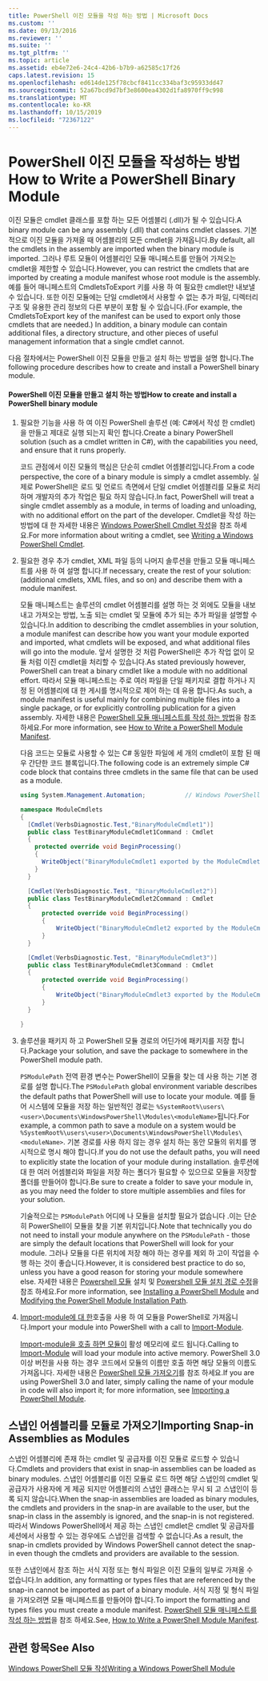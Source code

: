 ```yaml
---
title: PowerShell 이진 모듈을 작성 하는 방법 | Microsoft Docs
ms.custom: ''
ms.date: 09/13/2016
ms.reviewer: ''
ms.suite: ''
ms.tgt_pltfrm: ''
ms.topic: article
ms.assetid: eb4e72e6-24c4-42b6-b7b9-a62585c17f26
caps.latest.revision: 15
ms.openlocfilehash: ed614de125f78cbcf8411cc334baf3c95933dd47
ms.sourcegitcommit: 52a67bcd9d7bf3e8600ea4302d1fa8970ff9c998
ms.translationtype: MT
ms.contentlocale: ko-KR
ms.lasthandoff: 10/15/2019
ms.locfileid: "72367122"
---
```

# <a name="how-to-write-a-powershell-binary-module"></a><span data-ttu-id="b50e9-102">PowerShell 이진 모듈을 작성하는 방법</span><span class="sxs-lookup"><span data-stu-id="b50e9-102">How to Write a PowerShell Binary Module</span></span>

<span data-ttu-id="b50e9-103">이진 모듈은 cmdlet 클래스를 포함 하는 모든 어셈블리 (.dll)가 될 수 있습니다.</span><span class="sxs-lookup"><span data-stu-id="b50e9-103">A binary module can be any assembly (.dll) that contains cmdlet classes.</span></span> <span data-ttu-id="b50e9-104">기본적으로 이진 모듈을 가져올 때 어셈블리의 모든 cmdlet을 가져옵니다.</span><span class="sxs-lookup"><span data-stu-id="b50e9-104">By default, all the cmdlets in the assembly are imported when the binary module is imported.</span></span> <span data-ttu-id="b50e9-105">그러나 루트 모듈이 어셈블리인 모듈 매니페스트를 만들어 가져오는 cmdlet을 제한할 수 있습니다.</span><span class="sxs-lookup"><span data-stu-id="b50e9-105">However, you can restrict the cmdlets that are imported by creating a module manifest whose root module is the assembly.</span></span> <span data-ttu-id="b50e9-106">예를 들어 매니페스트의 CmdletsToExport 키를 사용 하 여 필요한 cmdlet만 내보낼 수 있습니다. 또한 이진 모듈에는 단일 cmdlet에서 사용할 수 없는 추가 파일, 디렉터리 구조 및 유용한 관리 정보의 다른 부분이 포함 될 수 있습니다.</span><span class="sxs-lookup"><span data-stu-id="b50e9-106">(For example, the CmdletsToExport key of the manifest can be used to export only those cmdlets that are needed.) In addition, a binary module can contain additional files, a directory structure, and other pieces of useful management information that a single cmdlet cannot.</span></span>

<span data-ttu-id="b50e9-107">다음 절차에서는 PowerShell 이진 모듈을 만들고 설치 하는 방법을 설명 합니다.</span><span class="sxs-lookup"><span data-stu-id="b50e9-107">The following procedure describes how to create and install a PowerShell binary module.</span></span>

#### <a name="how-to-create-and-install-a-powershell-binary-module"></a><span data-ttu-id="b50e9-108">PowerShell 이진 모듈을 만들고 설치 하는 방법</span><span class="sxs-lookup"><span data-stu-id="b50e9-108">How to create and install a PowerShell binary module</span></span>

1. <span data-ttu-id="b50e9-109">필요한 기능을 사용 하 여 이진 PowerShell 솔루션 (예: C#에서 작성 한 cmdlet)을 만들고 제대로 실행 되는지 확인 합니다.</span><span class="sxs-lookup"><span data-stu-id="b50e9-109">Create a binary PowerShell solution (such as a cmdlet written in C#), with the capabilities you need, and ensure that it runs properly.</span></span>

   <span data-ttu-id="b50e9-110">코드 관점에서 이진 모듈의 핵심은 단순히 cmdlet 어셈블리입니다.</span><span class="sxs-lookup"><span data-stu-id="b50e9-110">From a code perspective, the core of a binary module is simply a cmdlet assembly.</span></span> <span data-ttu-id="b50e9-111">실제로 PowerShell은 로드 및 언로드 측면에서 단일 cmdlet 어셈블리를 모듈로 처리 하며 개발자의 추가 작업은 필요 하지 않습니다.</span><span class="sxs-lookup"><span data-stu-id="b50e9-111">In fact, PowerShell will treat a single cmdlet assembly as a module, in terms of loading and unloading, with no additional effort on the part of the developer.</span></span> <span data-ttu-id="b50e9-112">Cmdlet을 작성 하는 방법에 대 한 자세한 내용은 [Windows PowerShell Cmdlet 작성](../cmdlet/writing-a-windows-powershell-cmdlet.md)을 참조 하세요.</span><span class="sxs-lookup"><span data-stu-id="b50e9-112">For more information about writing a cmdlet, see [Writing a Windows PowerShell Cmdlet](../cmdlet/writing-a-windows-powershell-cmdlet.md).</span></span>

2. <span data-ttu-id="b50e9-113">필요한 경우 추가 cmdlet, XML 파일 등의 나머지 솔루션을 만들고 모듈 매니페스트를 사용 하 여 설명 합니다.</span><span class="sxs-lookup"><span data-stu-id="b50e9-113">If necessary, create the rest of your solution: (additional cmdlets, XML files, and so on) and describe them with a module manifest.</span></span>

   <span data-ttu-id="b50e9-114">모듈 매니페스트는 솔루션의 cmdlet 어셈블리를 설명 하는 것 외에도 모듈을 내보내고 가져오는 방법, 노출 되는 cmdlet 및 모듈에 추가 되는 추가 파일을 설명할 수 있습니다.</span><span class="sxs-lookup"><span data-stu-id="b50e9-114">In addition to describing the cmdlet assemblies in your solution, a module manifest can describe how you want your module exported and imported, what cmdlets will be exposed, and what additional files will go into the module.</span></span>
   <span data-ttu-id="b50e9-115">앞서 설명한 것 처럼 PowerShell은 추가 작업 없이 모듈 처럼 이진 cmdlet을 처리할 수 있습니다.</span><span class="sxs-lookup"><span data-stu-id="b50e9-115">As stated previously however, PowerShell can treat a binary cmdlet like a module with no additional effort.</span></span>
   <span data-ttu-id="b50e9-116">따라서 모듈 매니페스트는 주로 여러 파일을 단일 패키지로 결합 하거나 지정 된 어셈블리에 대 한 게시를 명시적으로 제어 하는 데 유용 합니다.</span><span class="sxs-lookup"><span data-stu-id="b50e9-116">As such, a module manifest is useful mainly for combining multiple files into a single package, or for explicitly controlling publication for a given assembly.</span></span>
   <span data-ttu-id="b50e9-117">자세한 내용은 [PowerShell 모듈 매니페스트를 작성 하는 방법](how-to-write-a-powershell-module-manifest.md)을 참조 하세요.</span><span class="sxs-lookup"><span data-stu-id="b50e9-117">For more information, see [How to Write a PowerShell Module Manifest](how-to-write-a-powershell-module-manifest.md).</span></span>

   <span data-ttu-id="b50e9-118">다음 코드는 모듈로 사용할 수 있는 C# 동일한 파일에 세 개의 cmdlet이 포함 된 매우 간단한 코드 블록입니다.</span><span class="sxs-lookup"><span data-stu-id="b50e9-118">The following code is an extremely simple C# code block that contains three cmdlets in the same file that can be used as a module.</span></span>

   ```csharp
   using System.Management.Automation;           // Windows PowerShell namespace.

   namespace ModuleCmdlets
   {
     [Cmdlet(VerbsDiagnostic.Test,"BinaryModuleCmdlet1")]
     public class TestBinaryModuleCmdlet1Command : Cmdlet
     {
       protected override void BeginProcessing()
       {
         WriteObject("BinaryModuleCmdlet1 exported by the ModuleCmdlets module.");
       }
     }

     [Cmdlet(VerbsDiagnostic.Test, "BinaryModuleCmdlet2")]
     public class TestBinaryModuleCmdlet2Command : Cmdlet
     {
         protected override void BeginProcessing()
         {
             WriteObject("BinaryModuleCmdlet2 exported by the ModuleCmdlets module.");
         }
     }

     [Cmdlet(VerbsDiagnostic.Test, "BinaryModuleCmdlet3")]
     public class TestBinaryModuleCmdlet3Command : Cmdlet
     {
         protected override void BeginProcessing()
         {
             WriteObject("BinaryModuleCmdlet3 exported by the ModuleCmdlets module.");
         }
     }

   }
   ```

3. <span data-ttu-id="b50e9-119">솔루션을 패키지 하 고 PowerShell 모듈 경로의 어딘가에 패키지를 저장 합니다.</span><span class="sxs-lookup"><span data-stu-id="b50e9-119">Package your solution, and save the package to somewhere in the PowerShell module path.</span></span>

   <span data-ttu-id="b50e9-120">`PSModulePath` 전역 환경 변수는 PowerShell이 모듈을 찾는 데 사용 하는 기본 경로를 설명 합니다.</span><span class="sxs-lookup"><span data-stu-id="b50e9-120">The `PSModulePath` global environment variable describes the default paths that PowerShell will use to locate your module.</span></span> <span data-ttu-id="b50e9-121">예를 들어 시스템에 모듈을 저장 하는 일반적인 경로는 `%SystemRoot%\users\<user>\Documents\WindowsPowerShell\Modules\<moduleName>`됩니다.</span><span class="sxs-lookup"><span data-stu-id="b50e9-121">For example, a common path to save a module on a system would be `%SystemRoot%\users\<user>\Documents\WindowsPowerShell\Modules\<moduleName>`.</span></span> <span data-ttu-id="b50e9-122">기본 경로를 사용 하지 않는 경우 설치 하는 동안 모듈의 위치를 명시적으로 명시 해야 합니다.</span><span class="sxs-lookup"><span data-stu-id="b50e9-122">If you do not use the default paths, you will need to explicitly state the location of your module during installation.</span></span> <span data-ttu-id="b50e9-123">솔루션에 대 한 여러 어셈블리와 파일을 저장 하는 폴더가 필요할 수 있으므로 모듈을 저장할 폴더를 만들어야 합니다.</span><span class="sxs-lookup"><span data-stu-id="b50e9-123">Be sure to create a folder to save your module in, as you may need the folder to store multiple assemblies and files for your solution.</span></span>

   <span data-ttu-id="b50e9-124">기술적으로는 `PSModulePath` 어디에 나 모듈을 설치할 필요가 없습니다 .이는 단순히 PowerShell이 모듈을 찾을 기본 위치입니다.</span><span class="sxs-lookup"><span data-stu-id="b50e9-124">Note that technically you do not need to install your module anywhere on the `PSModulePath` - those are simply the default locations that PowerShell will look for your module.</span></span> <span data-ttu-id="b50e9-125">그러나 모듈을 다른 위치에 저장 해야 하는 경우를 제외 하 고이 작업을 수행 하는 것이 좋습니다.</span><span class="sxs-lookup"><span data-stu-id="b50e9-125">However, it is considered best practice to do so, unless you have a good reason for storing your module somewhere else.</span></span> <span data-ttu-id="b50e9-126">자세한 내용은 [Powershell 모듈](./installing-a-powershell-module.md) 설치 및 [Powershell 모듈 설치 경로 수정](./modifying-the-psmodulepath-installation-path.md)을 참조 하세요.</span><span class="sxs-lookup"><span data-stu-id="b50e9-126">For more information, see [Installing a PowerShell Module](./installing-a-powershell-module.md) and [Modifying the PowerShell Module Installation Path](./modifying-the-psmodulepath-installation-path.md).</span></span>

4. <span data-ttu-id="b50e9-127">[Import-module에 대 한](/powershell/module/Microsoft.PowerShell.Core/Import-Module)호출을 사용 하 여 모듈을 PowerShell로 가져옵니다.</span><span class="sxs-lookup"><span data-stu-id="b50e9-127">Import your module into PowerShell with a call to [Import-Module](/powershell/module/Microsoft.PowerShell.Core/Import-Module).</span></span>

   <span data-ttu-id="b50e9-128">[Import-module을 호출 하면 모듈이](/powershell/module/Microsoft.PowerShell.Core/Import-Module) 활성 메모리에 로드 됩니다.</span><span class="sxs-lookup"><span data-stu-id="b50e9-128">Calling to [Import-Module](/powershell/module/Microsoft.PowerShell.Core/Import-Module) will load your module into active memory.</span></span> <span data-ttu-id="b50e9-129">PowerShell 3.0 이상 버전을 사용 하는 경우 코드에서 모듈의 이름만 호출 하면 해당 모듈의 이름도 가져옵니다. 자세한 내용은 [PowerShell 모듈 가져오기](./importing-a-powershell-module.md)를 참조 하세요.</span><span class="sxs-lookup"><span data-stu-id="b50e9-129">If you are using PowerShell 3.0 and later, simply calling the name of your module in code will also import it; for more information, see [Importing a PowerShell Module](./importing-a-powershell-module.md).</span></span>

## <a name="importing-snap-in-assemblies-as-modules"></a><span data-ttu-id="b50e9-130">스냅인 어셈블리를 모듈로 가져오기</span><span class="sxs-lookup"><span data-stu-id="b50e9-130">Importing Snap-in Assemblies as Modules</span></span>

<span data-ttu-id="b50e9-131">스냅인 어셈블리에 존재 하는 cmdlet 및 공급자를 이진 모듈로 로드할 수 있습니다.</span><span class="sxs-lookup"><span data-stu-id="b50e9-131">Cmdlets and providers that exist in snap-in assemblies can be loaded as binary modules.</span></span> <span data-ttu-id="b50e9-132">스냅인 어셈블리를 이진 모듈로 로드 하면 해당 스냅인의 cmdlet 및 공급자가 사용자에 게 제공 되지만 어셈블리의 스냅인 클래스는 무시 되 고 스냅인이 등록 되지 않습니다.</span><span class="sxs-lookup"><span data-stu-id="b50e9-132">When the snap-in assemblies are loaded as binary modules, the cmdlets and providers in the snap-in are available to the user, but the snap-in class in the assembly is ignored, and the snap-in is not registered.</span></span> <span data-ttu-id="b50e9-133">따라서 Windows PowerShell에서 제공 하는 스냅인 cmdlet은 cmdlet 및 공급자를 세션에서 사용할 수 있는 경우에도 스냅인을 검색할 수 없습니다.</span><span class="sxs-lookup"><span data-stu-id="b50e9-133">As a result, the snap-in cmdlets provided by Windows PowerShell cannot detect the snap-in even though the cmdlets and providers are available to the session.</span></span>

<span data-ttu-id="b50e9-134">또한 스냅인에서 참조 하는 서식 지정 또는 형식 파일은 이진 모듈의 일부로 가져올 수 없습니다.</span><span class="sxs-lookup"><span data-stu-id="b50e9-134">In addition, any formatting or types files that are referenced by the snap-in cannot be imported as part of a binary module.</span></span>
<span data-ttu-id="b50e9-135">서식 지정 및 형식 파일을 가져오려면 모듈 매니페스트를 만들어야 합니다.</span><span class="sxs-lookup"><span data-stu-id="b50e9-135">To import the formatting and types files you must create a module manifest.</span></span>
<span data-ttu-id="b50e9-136">[PowerShell 모듈 매니페스트를 작성 하는 방법](how-to-write-a-powershell-module-manifest.md)을 참조 하세요.</span><span class="sxs-lookup"><span data-stu-id="b50e9-136">See, [How to Write a PowerShell Module Manifest](how-to-write-a-powershell-module-manifest.md).</span></span>

## <a name="see-also"></a><span data-ttu-id="b50e9-137">관련 항목</span><span class="sxs-lookup"><span data-stu-id="b50e9-137">See Also</span></span>

[<span data-ttu-id="b50e9-138">Windows PowerShell 모듈 작성</span><span class="sxs-lookup"><span data-stu-id="b50e9-138">Writing a Windows PowerShell Module</span></span>](./writing-a-windows-powershell-module.md)
